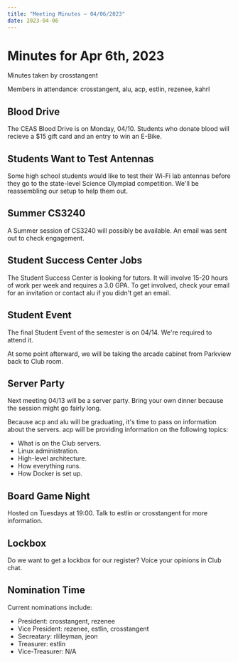 ```yaml
---
title: "Meeting Minutes – 04/06/2023"
date: 2023-04-06
---
```

# Minutes for Apr 6th, 2023

Minutes taken by crosstangent

Members in attendance: crosstangent, alu, acp, estlin, rezenee, kahrl

## Blood Drive

The CEAS Blood Drive is on Monday, 04/10. Students who donate blood will recieve a $15 gift card and an entry to win an E-Bike.

## Students Want to Test Antennas

Some high school students would like to test their Wi-Fi lab antennas before they go to the state-level Science Olympiad competition. We'll be reassembling our setup to help them out.

## Summer CS3240

A Summer session of CS3240 will possibly be available. An email was sent out to check engagement.

## Student Success Center Jobs

The Student Success Center is looking for tutors. It will involve 15-20 hours of work per week and requires a 3.0 GPA. To get involved, check your email for an invitation or contact alu if you didn't get an email.

## Student Event

The final Student Event of the semester is on 04/14. We're required to attend it.

At some point afterward, we will be taking the arcade cabinet from Parkview back to Club room.

## Server Party

Next meeting 04/13 will be a server party. Bring your own dinner because the session might go fairly long.

Because acp and alu will be graduating, it's time to pass on information about the servers. acp will be providing information on the following topics:
 * What is on the Club servers.
 * Linux administration.
 * High-level architecture.
 * How everything runs.
 * How Docker is set up.

## Board Game Night

Hosted on Tuesdays at 19:00. Talk to estlin or crosstangent for more information.

## Lockbox

Do we want to get a lockbox for our register? Voice your opinions in Club chat.

## Nomination Time

Current nominations include:
 * President: crosstangent, rezenee
 * Vice President: rezenee, estlin, crosstangent
 * Secreatary: rlilleyman, jeon
 * Treasurer: estlin
 * Vice-Treasurer: N/A